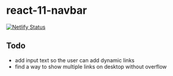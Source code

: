 # react-11-navbar

[![Netlify Status](https://api.netlify.com/api/v1/badges/8917905e-517c-46a9-afa6-eaf3dfa04b1f/deploy-status)](https://app.netlify.com/sites/react-11-navbar/deploys)

## Todo

- add input text so the user can add dynamic links
- find a way to show multiple links on desktop without overflow
